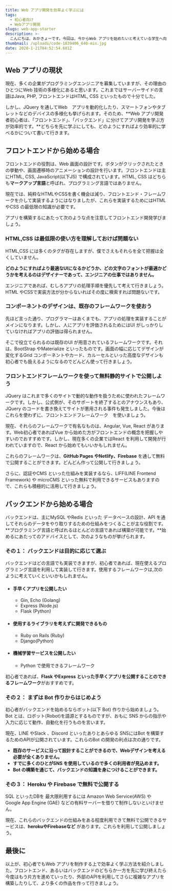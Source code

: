 ```yaml
---
title: Web アプリ開発を効率よく学ぶには
tags: 
  - 初心者向け 
  - Webアプリ開発 
slugs: web-app-starter 
description: >-
  こんにちは、おかきょーです。今回は、今からWeb アプリを始めたいと考えている学生へ向けて、個人的に効率よくWeb アプリ開発を学ぶ方法について書いて行きたいと考えてこの記事を書きました。
thumbnail: /uploads/code-1839406_640-min.jpg 
date: 2020-1-21T04:52:54.681Z
---
```


## Web アプリの現状

現在、多くの企業がプログラミングエンジニアを募集していますが、その理由のひとつにWeb 技術の多様化にあると思います。これまではサーバーサイドの言語はJava, PHP, フロントエンドはHTML, CSS といったもので十分でした。

しかし、JQuery を通してWeb　アプリを動的化したり、スマートフォンやタブレットなどのデバイスの多様化も挙げられます。そのため、**Web アプリ開発者初心者は、「フロントエンド」、「バックエンド」に分けてアプリ開発を学ぶ方が効率的です。**どちらを先に学ぶにしても、どのようにすればより効率的に学べるかについて書いて行きます。

## フロントエンドから始める場合

フロントエンドの役割は、Web 画面の設計です。ボタンがクリックされたときの挙動や、画面遷移時のアニメーションの設計を行います。フロントエンドは主にHTML, CSS, JavaScript(以下JS) で構成されています。HTML, CSS はどちらも**マークアップ言語**と呼ばれ、プログラミング言語ではありません。

現在では、純粋なHTMLやCSSを書く機会は減り、フロントエンド・フレームワークを介して実装するようにはなりましたが、これらを実装するためにはHTML やCSS の最低限の知識が必要です。

アプリを構築するにあたって次のような点を注意してフロントエンド開発学びましょう。

### HTML,CSS は最低限の使い方を理解しておけば問題ない

HTML,CSS には多くのタグが存在しますが、僕でさえもそれらを全て把握は全くしていません。  

**どのようにすればより最適なUIになるかどうか、どの文字のフォントが最適かどうかを考えるのはデザイナーであって、エンジニアの仕事ではありません。**   
  
エンジニアであれば、むしろアプリの処理手順を優先して考えて行きましょう。HTML やCSSで実装方法が分からないればその度に検索すれば問題ないです。

### コンポーネントのデザインは、既存のフレームワークを使おう
先ほど言った通り、プログラマーはあくまでも、アプリの処理を実装することがメインになります。しかし、人にアプリを評価されるためにはUI がしっかりしていなければアプリの評価は得られません。  

そこで役立てられるのは既存のUI が用意されているフレームワークです。それは、BootStrap やMaterialize といったものです。画面の幅に応じてデザインが変化するGrid コンポーネントやカード、カルーセルといった高度なデザインも初心者でも扱えるようになるのでどんどん使って行きましょう。  

### フロントエンドフレームワークを使って無料静的サイトで公開しよう
JQuery はこれまで多くのサイトで動的な動作を扱うために使われたフレームワークです。しかし、公式側が、そのサポートを終了するとのアナウンスもあり、JQuery のコードを書き換えてサイトが悪用される事件も発生しました。今後はこれらを使わずに、フロントエンドフレームワーク　を使いましょう。  


現在、それらのフレームワークで有名なものは、Angular, Vue, React があります。Web初心者であればVue から始めた方がフロントエンドの概念を把握しやすいのでおすすめです。しかし、現在多くの企業ではReact を利用して開発が行われていますので、React から始めてもいいかもしれません。  


これらのフレームワークは、**GitHub Pages やNetlify、Firebase** を通して無料で公開することができます。どんどん作って公開して行きましょう。  

さらに、認証やCMS といった仕組みを実装するなら、LIFF(LINE Frontend Framework) や microCMS といった無料で利用できるサービスもありますので、これらも積極的に活用して行きましょう。  

## バックエンドから始める場合

バックエンドは、主にMySQL やRedis といった データベースの設計、API を通してそれらのデータをやり取りするための仕組みをつくることが主な役割です。**プログラミング言語と呼ばれるほとんどの言語であれば構築が可能です。**始めるにあたってのアドバイスとして、次のようなものが挙げられます。  

### その１： バックエンドは目的に応じて選ぶ

バックエンドはどの言語でも実装できますが、初心者であれば、現在使えるプログラミング言語を利用して実装して行きます。使用するフレームワークは,次のように考えていくといいかもしれません。  

- ####  手早くアプリを公開したい
  - Gin, Echo (Golang)
  - Express (Node.js)
  - Flask (Python)

- #### 使用するライブラリを考えずに開発できるもの
  - Ruby on Rails (Ruby)
  - Django(Python)

- #### 機械学習サービスを公開したい
  - Python で使用できるフレームワーク

初心者であれば、**Flask やExpress といった手早くアプリを公開することのできるフレームワーク**がおすすめです。

### その２： まずは Bot 作りからはじめよう

初心者がバックエンドを始めるならボット(以下 Bot) 作りから始めましょう。Bot とは、ロボット(Robot)を語源とするものですが、おもに SNS からの指示や入力に応じて動作、自動化を行うものを言います。  

現在、LINE やSlack 、Discord といったありとあらゆる SNSにはBot を構築するためのAPIが公開されています。これらのBot の開発の利点は次の通りです。  
- **既存のサービスに沿って設計することができるので、Webデザインを考える必要が全くありません。**
- **すでに多くのひとがSNS を使用しているので多くの利用者が見込めます。**
- **Bot の構築を通じて、バックエンドの知識を身につけることができます。**

### その３： Heroku や Firebase で無料で公開する

SQL といったDBを 最大限利用するには Amazon Web Service(AWS) や Google App Engine (GAE) などの有料サーバーを借りて制作しないといけません。  


現在、これらのバックエンドの仕組みをある程度利用できて無料で公開できるサービスは、**herokuやFirebaseなど** があります。これらを利用して公開しましょう。  


## 最後に

以上が、初心者でもWeb アプリを制作する上で効率よく学ぶ方法を紹介しました。フロントエンド、あるいはバックエンドのどちらか一方を先に学び終えたら今度はもう片方を進めていったり、外部のAPIを利用してさらに複雑なアプリを構築したりして、より多くの作品を作って行きましょう。  